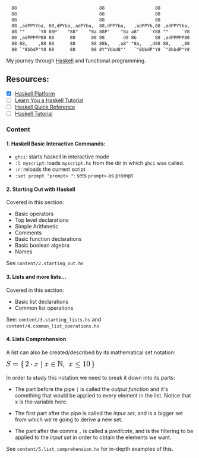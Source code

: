 ```
  88                               88                   88             
  88                               88                   88             
  88                               88                   88             
  88 ,adPPYYba, 88,dPYba,,adPYba,  88,dPPYba,   ,adPPYb,88 ,adPPYYba,  
  88 ""     `Y8 88P'   "88"    "8a 88P'    "8a a8"    `Y88 ""     `Y8  
  88 ,adPPPPP88 88      88      88 88       d8 8b       88 ,adPPPPP88  
  88 88,    ,88 88      88      88 88b,   ,a8" "8a,   ,d88 88,    ,88  
  88 `"8bbdP"Y8 88      88      88 8Y"Ybbd8"'   `"8bbdP"Y8 `"8bbdP"Y8
```

My journey through [Haskell](https://en.wikipedia.org/wiki/Haskell_(programming_language)) and functional programming.

## Resources:

- [X] [Haskell Platform](http://hackage.haskell.org/platform/)
- [ ] [Learn You a Haskell Tutorial](http://learnyouahaskell.com)
- [ ] [Haskell Quick Reference](https://wiki.haskell.org/Reference_card)
- [ ] [Haskell Tutorial](https://www.haskell.org/tutorial/io.html)

### Content

#### 1. Haskell Basic Interactive Commands:

* `ghci`: starts haskell in interactive mode
* `:l myscript`: loads `myscript.hs` from the dir in which `ghci` was called.
* `:r`: reloads the current script
* `:set prompt "prompt> "`: sets `prompt>` as prompt

#### 2. Starting Out with Haskell

Covered in this section:

* Basic operators
* Top level declarations
* Simple Arithmetic
* Comments
* Basic function declarations
* Basic boolean algebra
* Names

See `content/2.starting_out.hs`

#### 3. Lists and more lists...

Covered in this section:

* Basic list declarations
* Common list operations

See: `content/3.starting_lists.hs` and `content/4.common_list_operations.hs`

#### 4. Lists Comprehension

A list can also be created/described by its mathematical set notation:

![alt text](resources/setnotation.png "Set Notation")

In order to study this notation we need to break it down into its parts:
* The part before the pipe `|` is called the *output function* and it's something that would be applied to every element in the list. 
  Notice that x is the variable here.

* The first part after the pipe is called the *input set*, and is a bigger set from which we're going to derive a new set.

* The part after the comma `,` is called a *predicate*, and is the filtering to be applied to the *input set* in order to obtain the elements we want.

See `content/5.list_comprehension.hs` for in-depth examples of this.



